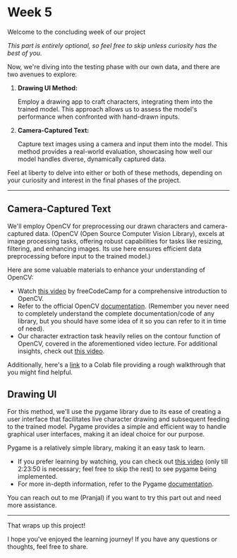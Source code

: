 # Week 5 

Welcome to the concluding week of our project

*This part is entirely optional, so feel free to skip unless curiosity has the best of you.*

Now, we're diving into the testing phase with our own data, and there are two avenues to explore:

1. **Drawing UI Method:**

   Employ a drawing app to craft characters, integrating them into the trained model. This approach allows us to assess the model's performance when confronted with hand-drawn inputs.

3. **Camera-Captured Text:**

   Capture text images using a camera and input them into the model. This method provides a real-world evaluation, showcasing how well our model handles diverse, dynamically captured data.

Feel at liberty to delve into either or both of these methods, depending on your curiosity and interest in the final phases of the project.

---

## Camera-Captured Text

We'll employ OpenCV for preprocessing our drawn characters and camera-captured data. (OpenCV (Open Source Computer Vision Library), excels at image processing tasks, offering robust capabilities for tasks like resizing, filtering, and enhancing images. Its use here ensures efficient data preprocessing before input to the trained model.)

Here are some valuable materials to enhance your understanding of OpenCV:
- Watch [this video](https://www.youtube.com/watch?v=oXlwWbU8l2o) by freeCodeCamp for a comprehensive introduction to OpenCV.
- Refer to the official OpenCV [documentation](https://docs.opencv.org/4.x/d6/d00/tutorial_py_root.html). (Remember you never need to completely understand the complete documentation/code of any library, but you should have some idea of it so you can refer to it in time of need).
- Our character extraction task heavily relies on the contour function of OpenCV, covered in the aforementioned video lecture. For additional insights, check out [this video](https://www.youtube.com/watch?v=WEzfqCTeI5E).

Additionally, here's a [link](https://colab.research.google.com/drive/1tdaAxwxceUl8PYbtsj1YQqBy5672FpEG?authuser=0#scrollTo=QGQTbjzq_4Be) to a Colab file providing a rough walkthrough that you might find helpful.

## Drawing UI

 For this method, we'll use the pygame library due to its ease of creating a user interface that facilitates live character drawing and subsequent feeding to the trained model. Pygame provides a simple and efficient way to handle graphical user interfaces, making it an ideal choice for our purpose.

Pygame is a relatively simple library, making it an easy task to learn. 
- If you prefer learning by watching, you can check out [this video](https://www.youtube.com/watch?v=AY9MnQ4x3zk&t=3088s) (only till 2:23:50 is necessary; feel free to skip the rest) to see pygame being implemented.
- For more in-depth information, refer to the Pygame [documentation](https://www.pygame.org/docs/).

You can reach out to me (Pranjal) if you want to try this part out and need more assistance.

---

That wraps up this project!

I hope you've enjoyed the learning journey! If you have any questions or thoughts, feel free to share. 
